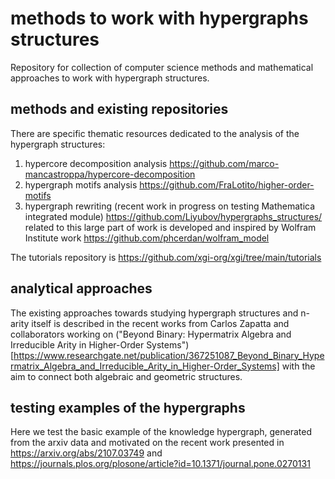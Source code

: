 # methods to work with hypergraphs structures
Repository for collection of computer science methods and mathematical approaches to work with hypergraph structures.


## methods and existing repositories 


There are specific thematic resources dedicated to the analysis of the hypergraph structures:

1. hypercore decomposition analysis https://github.com/marco-mancastroppa/hypercore-decomposition
2. hypergraph motifs analysis https://github.com/FraLotito/higher-order-motifs
3. hypergraph rewriting (recent work in progress on testing Mathematica integrated module) https://github.com/Liyubov/hypergraphs_structures/
   related to this large part of work is developed and inspired by Wolfram Institute work 
https://github.com/phcerdan/wolfram_model


The tutorials repository is https://github.com/xgi-org/xgi/tree/main/tutorials 

## analytical approaches 
The existing approaches towards studying hypergraph structures and n-arity itself is described in the recent works from Carlos Zapatta and collaborators working on ("Beyond Binary: Hypermatrix Algebra and Irreducible Arity in Higher-Order Systems")[https://www.researchgate.net/publication/367251087_Beyond_Binary_Hypermatrix_Algebra_and_Irreducible_Arity_in_Higher-Order_Systems] with the aim to connect both algebraic and geometric structures. 


## testing examples of the hypergraphs 

Here we test the basic example of the knowledge hypergraph, generated from the arxiv data and motivated on the recent work presented in https://arxiv.org/abs/2107.03749 and https://journals.plos.org/plosone/article?id=10.1371/journal.pone.0270131
